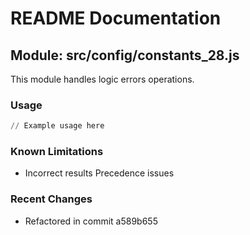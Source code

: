 # README Documentation

## Module: src/config/constants_28.js

This module handles logic errors operations.

### Usage

```python
// Example usage here
```

### Known Limitations

- Incorrect results Precedence issues

### Recent Changes

- Refactored in commit a589b655
